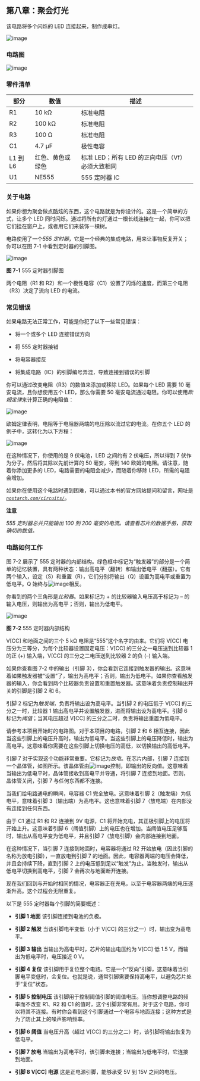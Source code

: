 ## 第八章：聚会灯光

该电路将多个闪烁的 LED 连接起来，制作成串灯。

![image](img/f0048-01.jpg)

### 电路图

![image](img/f0049-01.jpg)

### 零件清单

| **部分** | **数值** | **描述** |
| --- | --- | --- |
| R1 | 10 kΩ | 标准电阻 |
| R2 | 100 kΩ | 标准电阻 |
| R3 | 100 Ω | 标准电阻 |
| C1 | 4.7 μF | 极性电容 |
| L1 到 L6 | 红色、黄色或绿色 | 标准 LED；所有 LED 的正向电压（Vf）必须大致相同 |
| U1 | NE555 | 555 定时器 IC |

### 关于电路

如果你想为聚会做点酷炫的东西，这个电路就是为你设计的。这是一个简单的方式，让多个 LED 同时闪烁。通过将所有的灯通过一根长线连接在一起，你可以把它们挂在窗户上，或者用它们来装饰一棵树。

电路使用了一个*555 定时器*，它是一个经典的集成电路，用来让事物反复开关；你可以在图 7-1 中看到定时器的引脚图。

![image](img/f0049-02.jpg)

**图 7-1** 555 定时器引脚图

两个电阻（R1 和 R2）和一个极性电容（C1）设置了闪烁的速度，而第三个电阻（R3）决定了流向 LED 的电流。

### 常见错误

如果电路无法正常工作，可能是你犯了以下一些常见错误：

+   将一个或多个 LED 连接错误方向

+   将 555 定时器接错

+   将电容器接反

+   将集成电路（IC）的引脚编号弄混，导致连接到错误的引脚

你可以通过改变电阻（R3）的数值来添加或移除 LED。如果每个 LED 需要 10 毫安电流，且你想使用五个 LED，那么你需要 50 毫安电流通过电阻。你可以使用*欧姆定律*来计算正确的电阻值：

![image](img/f0050-01.jpg)

欧姆定律表明，电阻等于电阻器两端的电压除以流过它的电流。在你五个 LED 的例子中，这转化为以下方程：

![image](img/f0050-02.jpg)

在这种情况下，你使用的是 9 伏电池，LED 之间约有 2 伏电压，所以得到 7 伏作为分子。然后将其除以先前计算的 50 毫安，得到 140 欧姆的电阻。请注意，随着你添加更多的 LED，电路需要的电阻会减少，而随着你移除 LED，所需的电阻会增加。

如果你在使用这个电路时遇到困难，可以通过本书的官方网站提问和留言，网址是 *[`nostarch.com/circuits/`](https://nostarch.com/circuits/)*。

**注意**

*555 定时器总共只能输出 100 到 200 毫安的电流。请查看芯片的数据手册，获取确切的数值。*

### 电路如何工作

图 7-2 展示了 555 定时器的内部结构。绿色框中标记为“触发器”的部分是一个简单的记忆装置，具有两种状态：输出高电平（翻转）和输出低电平（翻摆）。它有两个输入，设定（S）和重置（R），它们分别将输出（Q）设置为高电平或重置为低电平。Q 始终与![image](img/qbar.jpg)相反。

你看到的两个三角形是*比较器*。如果标记为 + 的比较器输入电压高于标记为 – 的输入电压，则输出为高电平；否则，输出为低电平。

![image](img/f0051-01.jpg)

**图 7-2** 555 定时器内部结构

V[CC] 和地面之间的三个 5 kΩ 电阻是“555”这个名字的由来。它们将 V[CC] 电压分为三等分，为每个比较器设置固定电压：V[CC] 的三分之一电压送到比较器 1 的正 (+) 输入端，V[CC] 的三分之二电压送到比较器 2 的负 (–) 输入端。

如果你查看图 7-2 中的输出（引脚 3），你会看到它连接到触发器的输出。这意味着如果触发器被“设置”了，输出为高电平；否则，输出为低电平。如果你查看触发器的输入，你会看到两个比较器负责设置和重置触发器。这意味着负责控制输出开关的引脚是引脚 2 和 6。

引脚 2 标记为*触发端*，负责将输出设为高电平。当引脚 2 的电压低于 V[CC] 的三分之一时，比较器 1 输出高电平并设置触发器，进而将输出设为高电平。引脚 6 标记为*阈值*；当其电压超过 V[CC] 的三分之二时，负责将输出重置为低电平。

请参考本项目开始时的电路图。对于本项目的电路，引脚 2 和 6 相互连接，因此当这些引脚上的电压升高时，输出为低电平。当这些引脚上的电压降低时，输出为高电平。这意味着你需要在这些引脚上切换电压的高低，以切换输出的高低电平。

引脚 7 对于实现这个功能非常重要。它标记为*放电*。在芯片内部，引脚 7 连接到一个晶体管，如图所示。该晶体管由![image](img/qbar.jpg)控制，即输出的反向值。这意味着当输出为低电平时，晶体管接收到高电平并导通，将引脚 7 连接到地面。否则，晶体管关闭，引脚 7 与任何东西都不连接。

当我们给电路通电的瞬间，电容器 C1 完全放电。这意味着引脚 2（触发端）为低电平，意味着引脚 3（输出端）为高电平。这也意味着引脚 7（放电端）在内部没有连接到任何东西。

由于 C1 通过 R1 和 R2 连接到 9V 电源，C1 将开始充电，其正极引脚上的电压将开始上升。这意味着引脚 6（阈值引脚）上的电压也在增加。当阈值电压足够高时，输出从高电平变为低电平，并且引脚 7（放电引脚）会内部连接到地面。

在这种情况下，当引脚 7 连接到地面时，电容器将通过 R2 开始放电（因此引脚的名称为放电引脚），一直放电到引脚 7 的地面。因此，电容器两端的电压会降低，并且会持续下降，直到引脚 2 上的电压低到足以“触发”为止。当触发时，输出从低电平切换到高电平，引脚 7 会再次与地面断开连接。

现在我们回到与开始时相同的情况，电容器正在充电，以至于电容器两端的电压逐渐升高。这个过程会无限重复。

以下是 555 定时器每个引脚的简要概述：

+   **引脚 1 地面** 该引脚连接到电池的负极。

+   **引脚 2 触发** 当该引脚电平变低（小于 V[CC] 的三分之一）时，输出变为高电平。

+   **引脚 3 输出** 当输出为高电平时，芯片的输出电压约为 V[CC] 低 1.5 V，而输出为低电平时，电压接近 0 V。

+   **引脚 4 复位** 该引脚用于复位整个电路。它是一个“反向”引脚，这意味着当引脚电平变低时，会复位。也就是说，通常引脚需要保持高电平，以避免芯片处于“复位”状态。

+   **引脚 5 控制电压** 该引脚用于控制阈值引脚的阈值电压。当你想调整电路的频率而不改变 R1、R2 和 C1 的值时，这个引脚非常有用。对于这个电路，你可以将其不连接。有时你会看到这个引脚通过一个电容与地面连接；这种方式是为了防止其上的噪声影响频率。

+   **引脚 6 阈值** 当电压升高（超过 V[CC] 的三分之二）时，该引脚将输出恢复为低电平。

+   **引脚 7 放电** 当输出为高电平时，该引脚未连接；当输出为低电平时，它连接到地面。

+   **引脚 8 V[CC] 电源** 这是正电源引脚，能够承受 5V 到 15V 之间的电压。
